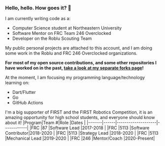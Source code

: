 <!--
**aidan-mundy/aidan-mundy** is a ✨ _special_ ✨ repository because its `README.md` (this file) appears on your GitHub profile.
-->

### Hello, hello. How goes it? 👋
I am currently writing code as a:
- Computer Science student at Northeastern University
- Software Mentor on FRC Team 246 Overclocked
- Developer on the Roblu Scouting Team

My public personal projects are attached to this account, and I am doing some work in the Roblu and FRC 246 Overclocked organizations.

**For most of my open source contributions, and some other repositories I have worked on in the past, [take a look at my separate forks page](https://github.com/aidan-mundy-forks)!**

At the moment, I am focusing my programming language/technology learning on:
- Dart/Flutter
- Go
- GitHub Actions

I'm a big supporter of FIRST and the FIRST Robotics Competition, it is an amazing opportunity for high school students, and everyone should know about it!
|Program|Team #|Role                |Dates       |
|-------|------|--------------------|------------|
|FRC    |87    |Software Lead       |2017-2018   |
|FRC    |5113  |Software Contributor|2018-2020   |
|FRC    |5113  |Strategy Lead       |2018-2020   |
|FRC    |5113  |Mechanical Lead     |2019-2020   |
|FRC    |246   |Mentor/Coach        |2020-Present|

